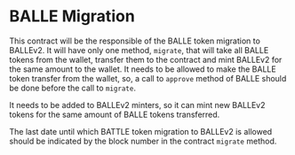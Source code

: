 # BALLE Migration

This contract will be the responsible of the BALLE token migration to BALLEv2.
It will have only one method, `migrate`, that will take all BALLE tokens from the wallet, transfer them to the contract and mint BALLEv2 for the same amount to the wallet.
It needs to be allowed to make the BALLE token transfer from the wallet, so, a call to `approve` method of BALLE should be done before the call to `migrate`.

It needs to be added to BALLEv2 minters, so it can mint new BALLEv2 tokens for the same amount of BALLE tokens transferred.

The last date until which BATTLE token migration to BALLEv2 is allowed should be indicated by the block number in the contract `migrate` method.
